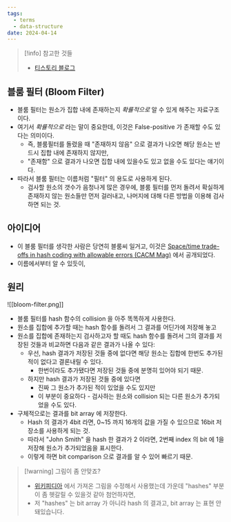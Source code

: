 ```yaml
---
tags:
  - terms
  - data-structure
date: 2024-04-14
---
```

> [!info] 참고한 것들
> - [티스토리 블로그](https://gngsn.tistory.com/201)

## 블룸 필터 (Bloom Filter)

- 블룸 필터는 원소가 집합 내에 존재하는지 *확률적으로* 알 수 있게 해주는 자료구조이다.
- 여기서 *확률적으로* 라는 말이 중요한데, 이것은 False-positive 가 존재할 수도 있다는 의미이다.
	- 즉, 블룸필터를 돌렸을 때 "존재하지 않음" 으로 결과가 나오면 해당 원소는 반드시 집합 내에 존재하지 않지만,
	- "존재함" 으로 결과가 나오면 집합 내에 있을수도 있고 없을 수도 있다는 얘기이다.
- 따라서 블룸 필터는 이름처럼 "필터" 의 용도로 사용하게 된다.
	- 검사할 원소의 갯수가 음청나게 많은 경우에, 블룸 필터를 먼저 돌려서 확실하게 존재하지 않는 원소들만 먼저 걸러내고, 나머지에 대해 다른 방법을 이용해 검사하면 되는 것.

## 아이디어

- 이 블룸 필터를 생각한 사람은 당연히 블룸씨 일거고, 이것은 [Space/time trade-offs in hash coding with allowable errors (CACM Mag)](https://dl.acm.org/doi/10.1145/362686.362692) 에서 공개되었다.
- 이름에서부터 알 수 있듯이, 

## 원리

![[bloom-filter.png]]

- 블룸 필터를 hash 함수의 collision 을 아주 똑똑하게 사용한다.
- 원소를 집합에 추가할 때는 hash 함수를 돌려서 그 결과를 어딘가에 저장해 놓고
- 원소를 집합에 존재하는지 검사하고자 할 때도 hash 함수를 돌려서 그의 결과를 저장된 것들과 비교하면 다음과 같은 결과가 나올 수 있다:
	- 우선, hash 결과가 저장된 것들 중에 없다면 해당 원소는 집합에 한번도 추가된 적이 없다고 결론내릴 수 있다.
		- 한번이라도 추가됐다면 저장된 것들 중에 분명히 있어야 되기 때문.
	- 하지만 hash 결과가 저장된 것들 중에 있다면
		- 진짜 그 원소가 추가된 적이 있었을 수도 있지만
		- 이 부분이 중요하다 - 검사하는 원소와 collision 되는 다른 원소가 추가되었을 수도 있다.
- 구체적으로는 결과를 bit array 에 저장한다.
	- Hash 의 결과가 4bit 라면, 0~15 까지 16개의 값을 가질 수 있으므로 16bit 저장소를 사용하게 되는 것.
	- 따라서 "John Smith" 을 hash 한 결과가 2 이라면, 2번째 index 의 bit 에 1을 저장해 원소가 추가되었음을 표시한다.
	- 이렇게 하면 bit comparison 으로 결과를 알 수 있어 빠르기 때문.

> [!warning] 그림이 좀 안맞죠?
> - [위키피디아](https://en.wikipedia.org/wiki/Hash_collision) 에서 가져온 그림을 수정해서 사용했는데 가운데 "hashes" 부분이 좀 헷갈릴 수 있을것 같아 첨언하자면,
> - 저 "hashes" 는 bit array 가 아니라 hash 의 결과고, bit array 는 표현 안돼있습니다.
